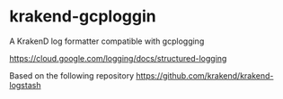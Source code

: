 # krakend-gcploggin
A KrakenD log formatter compatible with gcplogging

https://cloud.google.com/logging/docs/structured-logging

Based on the following repository
https://github.com/krakend/krakend-logstash

